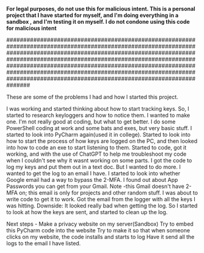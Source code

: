 ********For legal purposes, do not use this for malicious intent. This is a personal project that I have started for myself, and I'm doing everything in a sandbox , and I'm testing it on myself. I do not condone using this code for malicious intent********


###############################################################################################################################################################################################################################################################################################################################################################################################################


These are some of the problems I had and how I started this project.

I was working and started thinking about how to start tracking keys. So, I started to research keyloggers and how to notice them. I wanted to make one. I'm not really good at coding, but what to get better.
I do some PowerShell coding at work and some bats and exes, but very basic stuff. 
I started to look into PyCharm again(used it in college). Started to look into how to start the process of how keys are logged on the PC, and then looked into how to code an exe to start listening to them. 
Started to code, got it working, and with the use of ChatGPT to help me troubleshoot my code when I couldn't see why it wasnt working on some parts. 
I got the code to log my keys and put them out in a text doc. But I wanted to do more. I wanted to get the log to an email I have. I started to look into whether Google email had a way to bypass the 2-MFA. 
I found out about App Passwords you can get from your Gmail. Note -this Gmail doesn't have 2-MFA on; this email is only for projects and other random stuff. 
I was about to write code to get it to work. Got the email from the logger with all the keys I was hitting. 
Downside: It looked really bad when getting the log. So I started to look at how the keys are sent, and started to clean up the log.


Next steps - 
Make a privacy website on my server(Sandbox)
Try to embed this PyCharm code into the website
Try to make it so that when someone clicks on my website, the code installs and starts to log
Have it send all the logs to the email I have listed.
